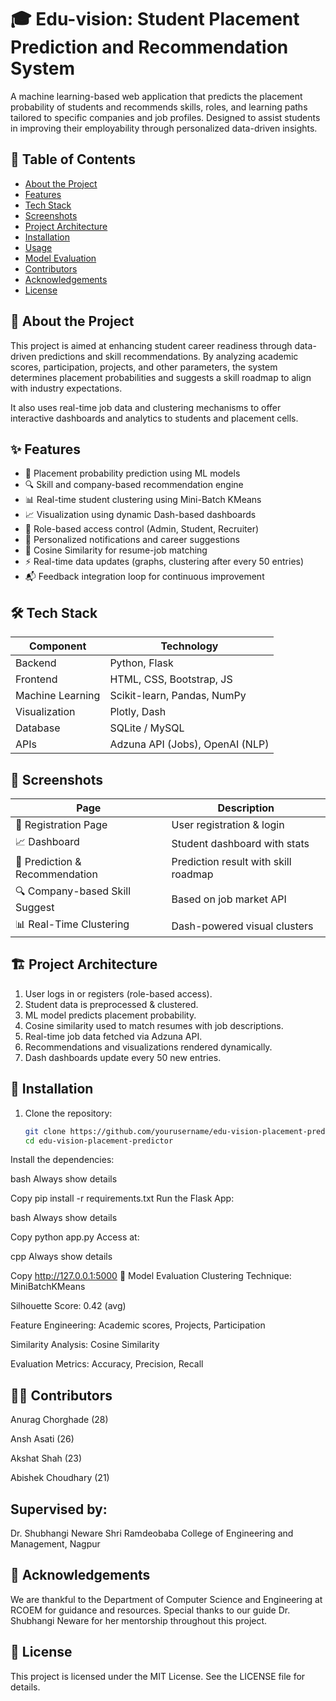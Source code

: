 # 🎓 Edu-vision: Student Placement Prediction and Recommendation System

A machine learning-based web application that predicts the placement probability of students and recommends skills, roles, and learning paths tailored to specific companies and job profiles. Designed to assist students in improving their employability through personalized data-driven insights.

## 📌 Table of Contents

- [About the Project](#about-the-project)
- [Features](#features)
- [Tech Stack](#tech-stack)
- [Screenshots](#screenshots)
- [Project Architecture](#project-architecture)
- [Installation](#installation)
- [Usage](#usage)
- [Model Evaluation](#model-evaluation)
- [Contributors](#contributors)
- [Acknowledgements](#acknowledgements)
- [License](#license)

## 📖 About the Project

This project is aimed at enhancing student career readiness through data-driven predictions and skill recommendations. By analyzing academic scores, participation, projects, and other parameters, the system determines placement probabilities and suggests a skill roadmap to align with industry expectations.

It also uses real-time job data and clustering mechanisms to offer interactive dashboards and analytics to students and placement cells.

## ✨ Features

- 🎯 Placement probability prediction using ML models
- 🔍 Skill and company-based recommendation engine
- 📊 Real-time student clustering using Mini-Batch KMeans
- 📈 Visualization using dynamic Dash-based dashboards
- 🔐 Role-based access control (Admin, Student, Recruiter)
- 🔔 Personalized notifications and career suggestions
- 🧠 Cosine Similarity for resume-job matching
- ⚡ Real-time data updates (graphs, clustering after every 50 entries)
- 📬 Feedback integration loop for continuous improvement

## 🛠️ Tech Stack

| Component            | Technology                     |
|---------------------|---------------------------------|
| Backend             | Python, Flask                   |
| Frontend            | HTML, CSS, Bootstrap, JS        |
| Machine Learning    | Scikit-learn, Pandas, NumPy     |
| Visualization       | Plotly, Dash                    |
| Database            | SQLite / MySQL                  |
| APIs                | Adzuna API (Jobs), OpenAI (NLP) |

## 📸 Screenshots

| Page                            | Description                          |
|---------------------------------|--------------------------------------|
| 🧾 Registration Page            | User registration & login            |
| 📈 Dashboard                    | Student dashboard with stats         |
| 🧠 Prediction & Recommendation  | Prediction result with skill roadmap |
| 🔍 Company-based Skill Suggest  | Based on job market API              |
| 📊 Real-Time Clustering         | Dash-powered visual clusters         |

## 🏗️ Project Architecture

1. User logs in or registers (role-based access).
2. Student data is preprocessed & clustered.
3. ML model predicts placement probability.
4. Cosine similarity used to match resumes with job descriptions.
5. Real-time job data fetched via Adzuna API.
6. Recommendations and visualizations rendered dynamically.
7. Dash dashboards update every 50 new entries.

## 🚀 Installation

1. Clone the repository:
   ```bash
   git clone https://github.com/yourusername/edu-vision-placement-predictor.git
   cd edu-vision-placement-predictor
Install the dependencies:

bash
Always show details

Copy
pip install -r requirements.txt
Run the Flask App:

bash
Always show details

Copy
python app.py
Access at:

cpp
Always show details

Copy
http://127.0.0.1:5000
🧪 Model Evaluation
Clustering Technique: MiniBatchKMeans

Silhouette Score: 0.42 (avg)

Feature Engineering: Academic scores, Projects, Participation

Similarity Analysis: Cosine Similarity

Evaluation Metrics: Accuracy, Precision, Recall

## 👨‍💻 Contributors

Anurag Chorghade (28)

Ansh Asati (26)

Akshat Shah (23)

Abishek Choudhary (21)

## Supervised by:

Dr. Shubhangi Neware
Shri Ramdeobaba College of Engineering and Management, Nagpur

## 🙏 Acknowledgements
We are thankful to the Department of Computer Science and Engineering at RCOEM for guidance and resources. Special thanks to our guide Dr. Shubhangi Neware for her mentorship throughout this project.

## 📄 License

This project is licensed under the MIT License. See the LICENSE file for details.
